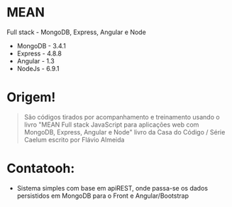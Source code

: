 # MEAN
Full stack - MongoDB, Express, Angular e Node

  - MongoDB - 3.4.1
  - Express - 4.8.8
  - Angular - 1.3
  - NodeJs - 6.9.1

# Origem!
> São códigos tirados por acompanhamento e treinamento usando o livro 
> "MEAN Full stack JavaScript para aplicações web com MongoDB, Express,
> Angular e Node" livro da Casa do Código / Série Caelum 
> escrito por Flávio Almeida


# Contatooh:
  - Sistema simples com base em apiREST, onde passa-se os dados persistidos em MongoDB para o Front e Angular/Bootstrap 